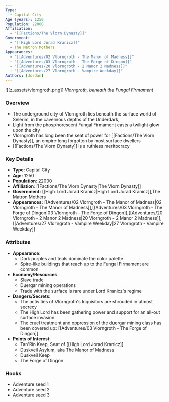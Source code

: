 ```yaml
---
Type:
  - Capital City
Age (years): 1250
Population: 22000
Affiliation:
  - "[[Factions/The Vlorn Dynasty]]"
Government:
  - "[[High Lord Jorad Kranicz]]"
  - The Matron Mothers
Appearances:
  - "[[Adventures/02 Vlorngroth - The Manor of Madness]]"
  - "[[Adventures/03 Vlorngroth - The Forge of Dingon]]"
  - "[[Adventures/20 Vlorngroth - 2 Manor 2 Madness]]"
  - "[[Adventures/27 Vlorngroth - Vampire Weekday]]"
Authors: [Jordan]
---
```

![[z_assets/vlorngroth.png]]
*Vlorngroth, beneath the Fungal Firmament*

### Overview
- The underground city of Vlorngroth lies beneath the surface world of Selerim, in the cavernous depths of the Underdark, 
- Light from the phosphorescent Fungal Firmament casts a twilight glow upon the city
- Vlorngroth has long been the seat of power for [[Factions/The Vlorn Dynasty]], an empire long forgotten by most surface dwellers
- [[Factions/The Vlorn Dynasty]] is a ruthless meritocracy

### Key Details
- **Type**: Capital City
- **Age:** 1250
- **Population**: 22000
- **Affiliation**: [[Factions/The Vlorn Dynasty\|The Vlorn Dynasty]]
- **Government:** [[High Lord Jorad Kranicz\|High Lord Jorad Kranicz]],The Matron Mothers
- **Appearances:**  [[Adventures/02 Vlorngroth - The Manor of Madness\|02 Vlorngroth - The Manor of Madness]],[[Adventures/03 Vlorngroth - The Forge of Dingon\|03 Vlorngroth - The Forge of Dingon]],[[Adventures/20 Vlorngroth - 2 Manor 2 Madness\|20 Vlorngroth - 2 Manor 2 Madness]],[[Adventures/27 Vlorngroth - Vampire Weekday\|27 Vlorngroth - Vampire Weekday]]

### Attributes
- **Appearance**: 
	- Dark purples and teals dominate the color palette
	- Spire-like buildings that reach up to the Fungal Firmament are common
- **Economy/Resources**: 
	- Slave trade
	- Duergar mining operations
	- Trade with the surface is rare under Lord Kranicz's regime
- **Dangers/Secrets**: 
	- The activities of Vlorngroth's Inquisitors are shrouded in utmost secrecy
	- The High Lord has been gathering power and support for an all-out surface invasion
	- The cruel treatment and oppression of the duergar mining class has been covered up: [[Adventures/03 Vlorngroth - The Forge of Dingon]]
- **Points of Interest**: 
	- Tan'Rin Keep, Seat of [[High Lord Jorad Kranicz]]
	- Duskveil Asylum, aka The Manor of Madness
	- Duskveil Keep
	- The Forge of Dingon

### Hooks
- Adventure seed 1
- Adventure seed 2
- Adventure seed 3